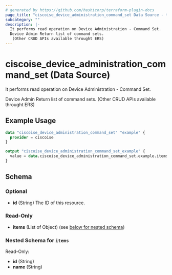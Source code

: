 ```yaml
---
# generated by https://github.com/hashicorp/terraform-plugin-docs
page_title: "ciscoise_device_administration_command_set Data Source - terraform-provider-ciscoise"
subcategory: ""
description: |-
  It performs read operation on Device Administration - Command Set.
  Device Admin Return list of command sets.
   (Other CRUD APIs available throught ERS)
---
```


# ciscoise_device_administration_command_set (Data Source)

It performs read operation on Device Administration - Command Set.

Device Admin Return list of command sets.
 (Other CRUD APIs available throught ERS)

## Example Usage

```terraform
data "ciscoise_device_administration_command_set" "example" {
  provider = ciscoise
}

output "ciscoise_device_administration_command_set_example" {
  value = data.ciscoise_device_administration_command_set.example.items
}
```

<!-- schema generated by tfplugindocs -->
## Schema

### Optional

- **id** (String) The ID of this resource.

### Read-Only

- **items** (List of Object) (see [below for nested schema](#nestedatt--items))

<a id="nestedatt--items"></a>
### Nested Schema for `items`

Read-Only:

- **id** (String)
- **name** (String)



